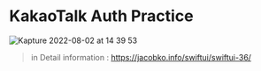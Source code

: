 # KakaoTalk Auth Practice

![Kapture 2022-08-02 at 14 39 53](https://user-images.githubusercontent.com/28912774/182280032-a39280c5-5622-49d9-9e48-a9c656edecb1.gif)

> in Detail information : https://jacobko.info/swiftui/swiftui-36/
